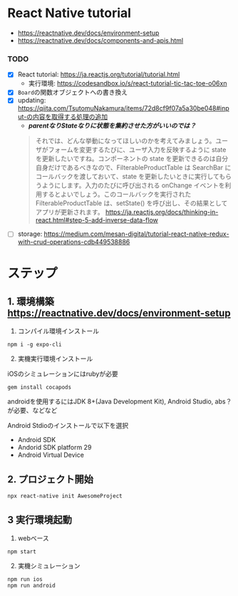 # React Native tutorial

* https://reactnative.dev/docs/environment-setup
* https://reactnative.dev/docs/components-and-apis.html

### TODO

- [x] React tutorial: https://ja.reactjs.org/tutorial/tutorial.html 
  * 実行環境: https://codesandbox.io/s/react-tutorial-tic-tac-toe-o06xn
- [x] `Board`の関数オブジェクトへの書き換え
- [x] updating: https://qiita.com/TsutomuNakamura/items/72d8cf9f07a5a30be048#input-の内容を取得する処理の追加 
  * ***parentなりStateなりに状態を集約させた方がいいのでは？***
  > それでは、どんな挙動になってほしいのかを考えてみましょう。ユーザがフォームを変更するたびに、ユーザ入力を反映するように state を更新したいですね。コンポーネントの state を更新できるのは自分自身だけであるべきなので、FilterableProductTable は SearchBar にコールバックを渡しておいて、state を更新したいときに実行してもらうようにします。入力のたびに呼び出される onChange イベントを利用するとよいでしょう。このコールバックを実行された FilterableProductTable は、setState() を呼び出し、その結果としてアプリが更新されます。 https://ja.reactjs.org/docs/thinking-in-react.html#step-5-add-inverse-data-flow
- [ ] storage: https://medium.com/mesan-digital/tutorial-react-native-redux-with-crud-operations-cdb449538886

# ステップ

## 1. 環境構築 https://reactnative.dev/docs/environment-setup

1. コンパイル環境インストール

```
npm i -g expo-cli
```

2. 実機実行環境インストール

iOSのシミュレーションにはrubyが必要

```
gem install cocapods
```

androidを使用するにはJDK 8+(Java Development Kit), Android Studio, abs？が必要、などなど

Android Stdioのインストールで以下を選択
* Android SDK
* Andorid SDK platform 29
* Android Virtual Device


## 2. プロジェクト開始

```
npx react-native init AwesomeProject
```

## 3 実行環境起動

1. webベース

```
npm start
```

2. 実機シミュレーション

```
npm run ios
npm run android
```
